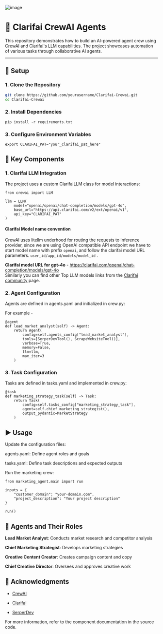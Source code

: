 ![image](https://github.com/user-attachments/assets/b22c9807-f5e7-49eb-b00d-598e400781af)

# 🚀 Clarifai CrewAI Agents

This repository demonstrates how to build an AI-powered agent crew using [CrewAI](https://github.com/joaomdmoura/crewAI) and [Clarifai's LLM](https://www.clarifai.com/) capabilities. The project showcases automation of various tasks through collaborative AI agents.

---

## 🔧 Setup

### 1. Clone the Repository

```bash
git clone https://github.com/yourusername/Clarifai-Crewai.git
cd Clarifai-Crewai
```
### 2. Install Dependencies
```
pip install -r requirements.txt
```

### 3. Configure Environment Variables
```
export CLARIFAI_PAT="your_clarifai_pat_here"
```

## 🧠 Key Components

### 1. Clarifai LLM Integration
The project uses a custom ClarifaiLLM class for model interactions:
```
from crewai import LLM

llm = LLM(
    model="openai/openai/chat-completion/models/gpt-4o",
    base_url="https://api.clarifai.com/v2/ext/openai/v1",
    api_key="CLARIFAI_PAT"   
)

```
#### Clarifai Model name convention
CrewAI uses litellm underhood for routing the requests to inference provider, since we are using OpenAI compatible API endpoint we have to start model name with prefix `openai`, and follow the clarifai model URL parameters.
`user_id/app_id/models/model_id` .

**Clarifai model URL for gpt-4o** - https://clarifai.com/openai/chat-completion/models/gpt-4o  
Similarly you can find other Top LLM models links from the [Clarifai community](https://clarifai.com/explore) page.
### 2. Agent Configuration
Agents are defined in agents.yaml and initialized in crew.py:

For example -
```
@agent
def lead_market_analyst(self) -> Agent:
    return Agent(
        config=self.agents_config["lead_market_analyst"],
        tools=[SerperDevTool(), ScrapeWebsiteTool()],
        verbose=True,
        memory=False,
        llm=llm,
        max_iter=3
    )
```

### 3. Task Configuration
Tasks are defined in tasks.yaml and implemented in crew.py:
```
@task
def marketing_strategy_task(self) -> Task:
    return Task(
        config=self.tasks_config["marketing_strategy_task"],
        agent=self.chief_marketing_strategist(),
        output_pydantic=MarketStrategy
    )
```

## ▶️ Usage
Update the configuration files:

agents.yaml: Define agent roles and goals

tasks.yaml: Define task descriptions and expected outputs

Run the marketing crew:
```
from marketing_agent.main import run

inputs = {
    "customer_domain": "your-domain.com",
    "project_description": "Your project description"
}

run()
```

## 👥 Agents and Their Roles
**Lead Market Analyst**: Conducts market research and competitor analysis

**Chief Marketing Strategist**: Develops marketing strategies

**Creative Content Creator**: Creates campaign content and copy

**Chief Creative Director**: Oversees and approves creative work

## 🙌 Acknowledgments
- [CrewAI](https://docs.crewai.com/introduction)

- [Clarifai](https://docs.clarifai.com/compute/models/inference/api)

- [SerperDev](https://serper.dev/)

For more information, refer to the component documentation in the source code.
